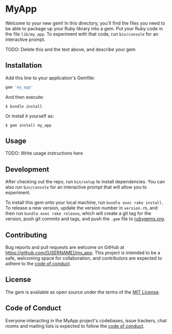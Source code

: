 # MyApp

Welcome to your new gem! In this directory, you'll find the files you need to be able to package up your Ruby library into a gem. Put your Ruby code in the file `lib/my_app`. To experiment with that code, run `bin/console` for an interactive prompt.

TODO: Delete this and the text above, and describe your gem

## Installation

Add this line to your application's Gemfile:

```ruby
gem 'my_app'
```

And then execute:

    $ bundle install

Or install it yourself as:

    $ gem install my_app

## Usage

TODO: Write usage instructions here

## Development

After checking out the repo, run `bin/setup` to install dependencies. You can also run `bin/console` for an interactive prompt that will allow you to experiment.

To install this gem onto your local machine, run `bundle exec rake install`. To release a new version, update the version number in `version.rb`, and then run `bundle exec rake release`, which will create a git tag for the version, push git commits and tags, and push the `.gem` file to [rubygems.org](https://rubygems.org).

## Contributing

Bug reports and pull requests are welcome on GitHub at https://github.com/[USERNAME]/my_app. This project is intended to be a safe, welcoming space for collaboration, and contributors are expected to adhere to the [code of conduct](https://github.com/[USERNAME]/my_app/blob/master/CODE_OF_CONDUCT.md).


## License

The gem is available as open source under the terms of the [MIT License](https://opensource.org/licenses/MIT).

## Code of Conduct

Everyone interacting in the MyApp project's codebases, issue trackers, chat rooms and mailing lists is expected to follow the [code of conduct](https://github.com/[USERNAME]/my_app/blob/master/CODE_OF_CONDUCT.md).
